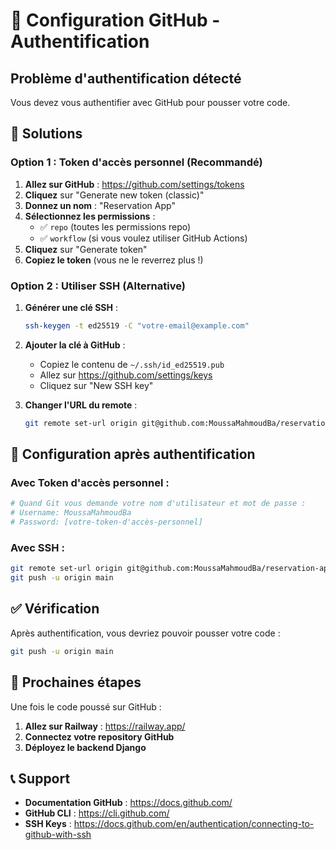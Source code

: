 # 🔐 Configuration GitHub - Authentification

## Problème d'authentification détecté

Vous devez vous authentifier avec GitHub pour pousser votre code.

## 🚀 Solutions

### **Option 1 : Token d'accès personnel (Recommandé)**

1. **Allez sur GitHub** : https://github.com/settings/tokens
2. **Cliquez** sur "Generate new token (classic)"
3. **Donnez un nom** : "Reservation App"
4. **Sélectionnez les permissions** :
   - ✅ `repo` (toutes les permissions repo)
   - ✅ `workflow` (si vous voulez utiliser GitHub Actions)
5. **Cliquez** sur "Generate token"
6. **Copiez le token** (vous ne le reverrez plus !)

### **Option 2 : Utiliser SSH (Alternative)**

1. **Générer une clé SSH** :
   ```bash
   ssh-keygen -t ed25519 -C "votre-email@example.com"
   ```

2. **Ajouter la clé à GitHub** :
   - Copiez le contenu de `~/.ssh/id_ed25519.pub`
   - Allez sur https://github.com/settings/keys
   - Cliquez sur "New SSH key"

3. **Changer l'URL du remote** :
   ```bash
   git remote set-url origin git@github.com:MoussaMahmoudBa/reservation-app.git
   ```

## 🔧 Configuration après authentification

### **Avec Token d'accès personnel :**
```bash
# Quand Git vous demande votre nom d'utilisateur et mot de passe :
# Username: MoussaMahmoudBa
# Password: [votre-token-d'accès-personnel]
```

### **Avec SSH :**
```bash
git remote set-url origin git@github.com:MoussaMahmoudBa/reservation-app.git
git push -u origin main
```

## ✅ Vérification

Après authentification, vous devriez pouvoir pousser votre code :

```bash
git push -u origin main
```

## 🎯 Prochaines étapes

Une fois le code poussé sur GitHub :

1. **Allez sur Railway** : https://railway.app/
2. **Connectez votre repository GitHub**
3. **Déployez le backend Django**

## 📞 Support

- **Documentation GitHub** : https://docs.github.com/
- **GitHub CLI** : https://cli.github.com/
- **SSH Keys** : https://docs.github.com/en/authentication/connecting-to-github-with-ssh 